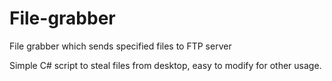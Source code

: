 # File-grabber
File grabber which sends specified files to FTP server

Simple C# script to steal files from desktop, easy to modify for other usage.
